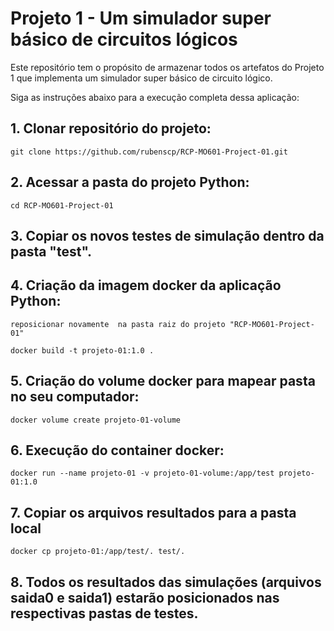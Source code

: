 # Projeto 1 - Um simulador super básico de circuitos lógicos

Este repositório tem o propósito de armazenar todos os artefatos do Projeto 1 que implementa 
um simulador super básico de circuito lógico. 

<!-- This repository has the main aim to store the assignments of the discipline Computer Architecture II of the Computer Science Pos-graduation Course of the Institute of Computation of UNICAMP. -->

Siga as instruções abaixo para a execução completa dessa aplicação:

## 1. Clonar repositório do projeto:

```
git clone https://github.com/rubenscp/RCP-MO601-Project-01.git
```
	
## 2. Acessar a pasta do projeto Python:
	
```
cd RCP-MO601-Project-01
```
	
## 3. Copiar os novos testes de simulação dentro da pasta "test".

## 4. Criação da imagem docker da aplicação Python:
	
```
reposicionar novamente  na pasta raiz do projeto "RCP-MO601-Project-01"
```
```
docker build -t projeto-01:1.0 .
```

## 5. Criação do volume docker para mapear pasta no seu computador:

```
docker volume create projeto-01-volume
```

## 6. Execução do container docker:

```
docker run --name projeto-01 -v projeto-01-volume:/app/test projeto-01:1.0
```
	
## 7. Copiar os arquivos resultados para a pasta local

```
docker cp projeto-01:/app/test/. test/.
```
    
## 8. Todos os resultados das simulações (arquivos saida0 e saida1) estarão posicionados nas respectivas pastas de testes.
